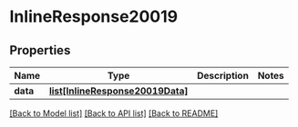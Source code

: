 # InlineResponse20019

## Properties
Name | Type | Description | Notes
------------ | ------------- | ------------- | -------------
**data** | [**list[InlineResponse20019Data]**](InlineResponse20019Data.md) |  | 

[[Back to Model list]](../README.md#documentation-for-models) [[Back to API list]](../README.md#documentation-for-api-endpoints) [[Back to README]](../README.md)

